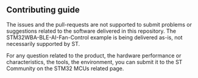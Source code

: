 ## Contributing guide

The issues and the pull-requests are not supported to submit problems or suggestions related to the software delivered in this repository. The STM32WBA-BLE-AI-Fan-Control example is being delivered as-is, not necessarily supported by ST.

For any question related to the product, the hardware performance or characteristics, the tools, the environment, you can submit it to the ST Community on the STM32 MCUs related page.
